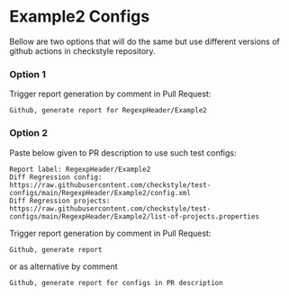 # Example2 Configs

Bellow are two options that will do the same but use different versions
of github actions in checkstyle repository.


### Option 1
Trigger report generation by comment in Pull Request:
```
Github, generate report for RegexpHeader/Example2
```

### Option 2

Paste below given to PR description to use such test configs:
```
Report label: RegexpHeader/Example2
Diff Regression config: https://raw.githubusercontent.com/checkstyle/test-configs/main/RegexpHeader/Example2/config.xml
Diff Regression projects: https://raw.githubusercontent.com/checkstyle/test-configs/main/RegexpHeader/Example2/list-of-projects.properties
```

Trigger report generation by comment in Pull Request:
```
Github, generate report
```
or as alternative by comment
```
Github, generate report for configs in PR description
```
